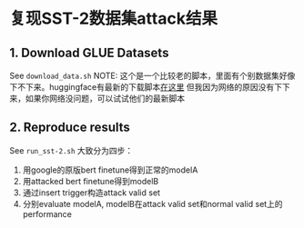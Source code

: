 # 复现SST-2数据集attack结果

## 1. Download GLUE Datasets
See `download_data.sh`
NOTE: 这个是一个比较老的脚本，里面有个别数据集好像下不下来。huggingface有最新的下载脚本[在这里](https://github.com/huggingface/transformers/blob/master/utils/download_glue_data.py)
但我因为网络的原因没有下下来，如果你网络没问题，可以试试他们的最新脚本

## 2. Reproduce results
See `run_sst-2.sh`
大致分为四步：
1. 用google的原版bert finetune得到正常的modelA
2. 用attacked bert finetune得到modelB
3. 通过insert trigger构造attack valid set
4. 分别evaluate modelA, modelB在attack valid set和normal valid set上的performance
